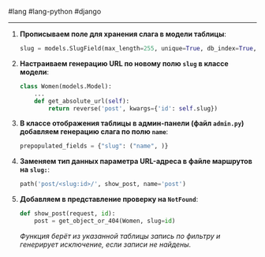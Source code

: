  #lang #lang-python #django

---
1. **Прописываем поле для хранения слага в модели таблицы**:
    ```python
    slug = models.SlugField(max_length=255, unique=True, db_index=True, verbose_name="URL")
    ```

2. **Настраиваем генерацию URL по новому полю `slug` в классе модели**:
    ```python
    class Women(models.Model):
        ...
        def get_absolute_url(self):
            return reverse('post', kwargs={'id': self.slug})
    ```

3. **В классе отображения таблицы в админ-панели (файл `admin.py`) добавляем генерацию слага по полю `name`**:
    ```python
    prepopulated_fields = {"slug": ("name", )}
    ```

4. **Заменяем тип данных параметра URL-адреса в файле маршрутов на `slug:`**:
    ```python
    path('post/<slug:id>/', show_post, name='post')
    ```

5. **Добавляем в представление проверку на `NotFound`**:
    ```python
    def show_post(request, id):
        post = get_object_or_404(Women, slug=id)
    ```
    _Функция берёт из указанной таблицы запись по фильтру и генерирует исключение, если записи не найдены._
